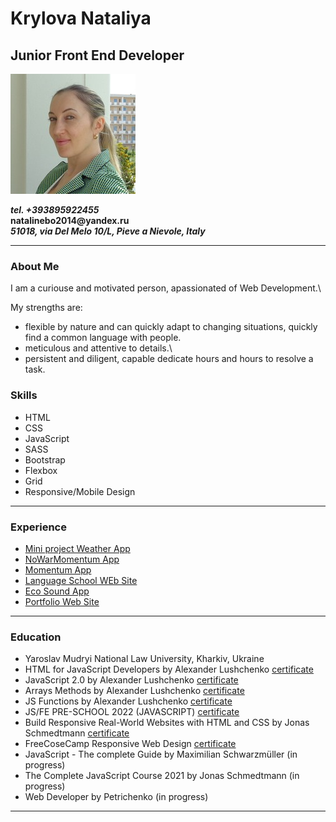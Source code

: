# Krylova Nataliya

## Junior Front End Developer 

![My photo](profile-min.jpg)

___tel. +393895922455___\
__natalinebo2014@yandex.ru__\
___51018, via Del Melo 10/L, Pieve a Nievole, Italy___

___

### About Me
I am a curiouse and motivated person, apassionated of Web Development.\

My strengths are:

* flexible by nature and can quickly adapt to changing situations,  quickly find a common language with people.
* meticulous and attentive to details.\
* persistent and diligent, capable dedicate hours and hours to resolve a task.

### Skills

* HTML
* CSS
* JavaScript
* SASS
* Bootstrap
* Flexbox
* Grid
* Responsive/Mobile Design
  
___
### Experience

* [Mini project Weather App](https://krylovaweatherproject.netlify.app/?fbclid=IwAR1XM1dpk4FKUHFcXclpjZrJoUAU8kzFz7UbopFM8v8qOR9rE4wyQB_vsZo)
* [NoWarMomentum App](https://nataliitaly.github.io/NoWarMomentum/?fbclid=IwAR20z-NXsEj9oQW1aInUVKEgAmwnQnrSAXw7MqRtXDMT0lnl9SMrQ-HEfR8)
* [Momentum App](https://rolling-scopes-school.github.io/nataliitaly-JSFEPRESCHOOL2022Q2/Momentum/)
* [Language School WEb Site](https://nataliitaly.github.io/Language_school/?fbclid=IwAR1ztu1sh0KJnXY-ETmNIyuAv5eXUsHbTLNMNtr01o2LbbbNWi4M2lmWalQ)
* [Eco Sound App](https://nataliitaly.github.io/file-storage/?fbclid=IwAR1Ou9pcPwRdB9r34f3O6_lqjedecdETb8wiOlrmBiedO51GbuwAV94PRwQ)
* [Portfolio Web Site](https://rolling-scopes-school.github.io/nataliitaly-JSFEPRESCHOOL/portfolio/?fbclid=IwAR1KRb_ScotvxtYlX2ynqv0j2LqSj_P_f7FUvOihW1T89udU_PKfdMdxhm4)
   

___
### Education

* Yaroslav Mudryi National Law University, Kharkiv, Ukraine
* HTML for JavaScript Developers by Alexander Lushchenko  [certificate](https://itgid.info/certificate/view?Certificate%5Buid%5D=h276nj5hav)
* JavaScript 2.0 by Alexander Lushchenko  [certificate](https://itgid.info/certificate/view?Certificate%5Buid%5D=cmuweqve8j)
* Arrays Methods by Alexander Lushchenko  [certificate](https://itgid.info/certificate/view?Certificate%5Buid%5D=fqhtz7jzs3) 
* JS Functions by Alexander Lushchenko  [certificate](https://itgid.info/certificate/view?Certificate%5Buid%5D=6kmfcp4bqz)
* JS/FE PRE-SCHOOL 2022 (JAVASCRIPT) [certificate](https://app.rs.school/certificate/7bsu0gyv)
* Build Responsive Real-World Websites with HTML and CSS by Jonas Schmedtmann [certificate](https://www.udemy.com/certificate/UC-7d47def9-66da-41c0-9c0e-9834d34d4c4e/)
* FreeCoseCamp Responsive Web Design [certificate](https://www.freecodecamp.org/certification/fcc9245ea3b-83ad-4998-86fb-ef89c9da64f9/responsive-web-design)
* JavaScript - The complete Guide by Maximilian Schwarzmüller (in progress)
* The Complete JavaScript Course 2021 by Jonas Schmedtmann (in progress)
* Web Developer by Petrichenko (in progress)
___  